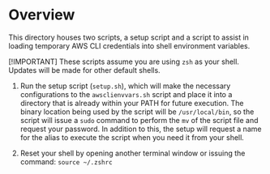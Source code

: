 # Overview

This directory houses two scripts, a setup script and a script to assist in loading temporary AWS CLI credentials into shell environment variables.

[!IMPORTANT]
These scripts assume you are using `zsh` as your shell. Updates will be made for other default shells.

1. Run the setup script (`setup.sh`), which will make the necessary configurations to the `awsclienvvars.sh` script and place it into a directory that is already within your PATH for future execution. The binary location being used by the script will be `/usr/local/bin`, so the script will issue a `sudo` command to perform the `mv` of the script file and request your password. In addition to this, the setup will request a name for the alias to execute the script when you need it from your shell.

2. Reset your shell by opening another terminal window or issuing the command: `source ~/.zshrc`